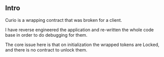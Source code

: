 ## Intro

Curio is a wrapping contract that was broken for a client.

I have reverse engineered the application and re-written the whole code base in order to do debugging for them.

The core issue here is that on initialization the wrapped tokens are Locked, and there is no contract to unlock them.
